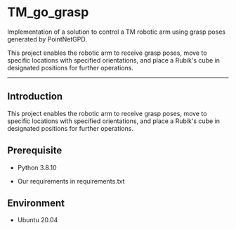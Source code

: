 # TM_go_grasp

Implementation of a solution to control a TM robotic arm using grasp poses generated by PointNetGPD. 


This project enables the robotic arm to receive grasp poses, move to specific locations with specified orientations, and place a Rubik's cube in designated positions for further operations.


***
## **Introduction**

This project enables the robotic arm to receive grasp poses, move to specific locations with specified orientations, and place a Rubik's cube in designated positions for further operations.

## Prerequisite

* Python 3.8.10

* Our requirements in requirements.txt

## Environment

* Ubuntu 20.04


